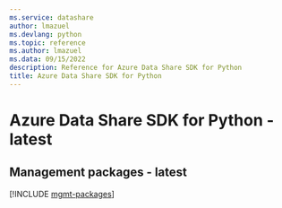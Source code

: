 ```yaml
---
ms.service: datashare
author: lmazuel
ms.devlang: python
ms.topic: reference
ms.author: lmazuel
ms.data: 09/15/2022
description: Reference for Azure Data Share SDK for Python
title: Azure Data Share SDK for Python
---
```

# Azure Data Share SDK for Python - latest

## Management packages - latest
[!INCLUDE [mgmt-packages](data-share-mgmt-index.md)]